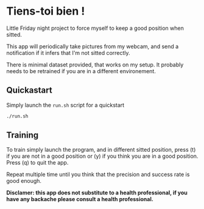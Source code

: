 # Tiens-toi bien !

Little Friday night project to force myself to keep a good position when
sitted.

This app will periodically take pictures from my webcam, and send a
notification if it infers that I'm not sitted correctly.


There is minimal dataset provided, that works on my setup. It probably needs to
be retrained if you are in a different environement.


## Quickastart

Simply launch the `run.sh` script for a quickstart
```bash
./run.sh
```

## Training

To train simply launch the program, and in different sitted position, press (t)
if you are not in a good position or (y) if you think you are in a good
position. Press (q) to quit the app.

Repeat multiple time until you think that the precision and success rate is
good enough.


**Disclamer: this app does not substitute to a health professional, if you have
any backache please consult a health professional.**

